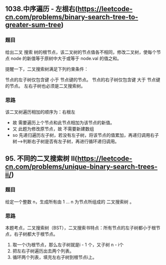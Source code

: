 ## 1038.中序遍历 - 左根右(https://leetcode-cn.com/problems/binary-search-tree-to-greater-sum-tree)

### 题目
给出二叉 搜索 树的根节点，该二叉树的节点值各不相同，修改二叉树，使每个节点 node 的新值等于原树中大于或等于 node.val 的值之和。

提醒一下，二叉搜索树满足下列约束条件：

节点的左子树仅包含键 小于 节点键的节点。
节点的右子树仅包含键 大于 节点键的节点。
左右子树也必须是二叉搜索树。

### 思路
该二叉树遍历相加的顺序为：右根左
- 故 需要遍历上个节点和此节点相加为该节点的新值。
- 又 此题为修改原节点，故 不需要新建数组
- so 先递归遍历左子树，若没有左子树，将该节点的值累加，再递归调用右子树-->判断右子树是否有左子树，再进行循环递归调用。

## 95. 不同的二叉搜索树 II(https://leetcode-cn.com/problems/unique-binary-search-trees-ii/)

### 题目
给定一个整数 n，生成所有由 1 ... n 为节点所组成的 二叉搜索树 。

### 思路
本题考点，二叉搜索树（BST），二叉搜索书特点：所有节点的左子树都小于根节点，右子树都大于根节点。
1. 取一个i为根节点，那么左子树就是i - 1 个，又子树 n - i个
2. 把左右子树遍历出去两个列表。
3. 循环两个列表，填充左右子树到根节点i上。
